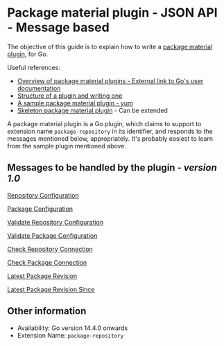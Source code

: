 # Package material plugin - JSON API - Message based

The objective of this guide is to explain how to write a [package material plugin](package_material_plugin_overview.md), for Go.

Useful references:
* [Overview of package material plugins - External link to Go's user documentation ](https://docs.gocd.org/current/extension_points/package_repository_extension.html)
* [Structure of a plugin and writing one](../go_plugins_basics.md)
* [A sample package material plugin - yum](https://github.com/gocd/go-plugins/tree/master/yum-plugin)
* [Skeleton package material plugin](https://github.com/gocd/sample-plugins/tree/master/package-material) - Can be extended

A package material plugin is a Go plugin, which claims to support to extension name ```package-repository``` in its identifier, and responds to the messages mentioned below, appropriately. It's probably easiest to learn from the sample plugin mentioned above.

## Messages to be handled by the plugin - ***version 1.0***

[Repository Configuration](version_1_0/repository_configuration.md)

[Package Configuration](version_1_0/package_configuration.md)

[Validate Repository Configuration](version_1_0/validate_repository_configuration.md)

[Validate Package Configuration](version_1_0/validate_package_configuration.md)

[Check Repository Connection](version_1_0/check_repository_connection.md)

[Check Package Connection](version_1_0/check_package_connection.md)

[Latest Package Revision](version_1_0/latest_revision.md)

[Latest Package Revision Since](version_1_0/latest_revision_since.md)

## Other information

* Availability: Go version 14.4.0 onwards
* Extension Name: ```package-repository```

